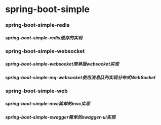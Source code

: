 # spring-boot-simple

### spring-boot-simple-redis
##### spring-boot-simple-redis缓存的实现



### spring-boot-simple-websocket
##### spring-boot-simple-websocket简单版websocket实现
##### spring-boot-simple-mq-websocket使用消息队列实现分布式WebSocket



### spring-boot-simple-web
##### spring-boot-simple-mvc简单的mvc实现
##### spring-boot-simple-swagger简单的swagger-ui实现

